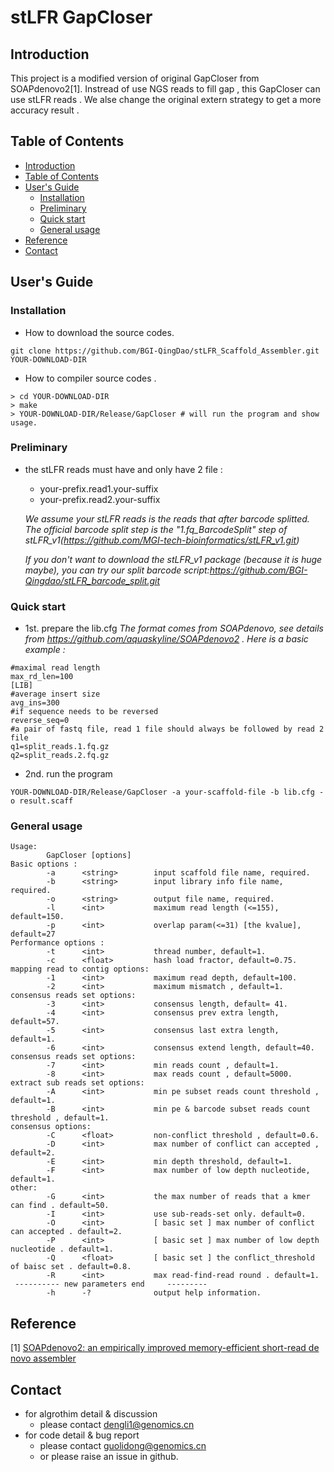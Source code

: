 # stLFR GapCloser

## <a name=intro>Introduction</a>

This project is a modified version of original GapCloser from SOAPdenovo2[1].
Instread of use NGS reads to fill gap , this GapCloser can use stLFR reads .
We alse change the original extern strategy to get a more accuracy result .

## <a name=table>Table of Contents</a>

- [Introduction](#intro)
- [Table of Contents](#table)
- [User's Guide](#user-guide)
    - [Installation](#install)
    - [Preliminary](#pre)
    - [Quick start](#quick-start)
    - [General usage](#usage)
- [Reference](#ref)
- [Contact](#contact)

## <a name=user-guide>User's Guide</a>

### <a name=install>Installation</a>

- How to download the source codes.
```
git clone https://github.com/BGI-QingDao/stLFR_Scaffold_Assembler.git YOUR-DOWNLOAD-DIR
```
- How to compiler source codes .
```
> cd YOUR-DOWNLOAD-DIR
> make
> YOUR-DOWNLOAD-DIR/Release/GapCloser # will run the program and show usage.
```

### <a name=pre>Preliminary</a> 

- the stLFR reads must have and only have 2 file :
    - your-prefix.read1.your-suffix
    - your-prefix.read2.your-suffix

  *We assume your stLFR reads is the reads that after barcode splitted.*
*The official barcode split step is the "1.fq_BarcodeSplit" step of stLFR_v1(https://github.com/MGI-tech-bioinformatics/stLFR_v1.git)*

  *If you don't want to download the stLFR_v1 package (because it is huge maybe), you can try our split barcode script:https://github.com/BGI-Qingdao/stLFR_barcode_split.git*


### <a name=quick-start>Quick start</a>

- 1st. prepare the lib.cfg
*The format comes from SOAPdenovo, see details from https://github.com/aquaskyline/SOAPdenovo2 . Here is a basic example :*

```
#maximal read length
max_rd_len=100
[LIB]
#average insert size
avg_ins=300
#if sequence needs to be reversed
reverse_seq=0
#a pair of fastq file, read 1 file should always be followed by read 2 file
q1=split_reads.1.fq.gz
q2=split_reads.2.fq.gz
```
- 2nd. run the program

```
YOUR-DOWNLOAD-DIR/Release/GapCloser -a your-scaffold-file -b lib.cfg -o result.scaff
```

### <a name=usage>General usage</a>

```
Usage:
        GapCloser [options]
Basic options :
        -a      <string>        input scaffold file name, required.
        -b      <string>        input library info file name, required.
        -o      <string>        output file name, required.
        -l      <int>           maximum read length (<=155), default=150.
        -p      <int>           overlap param(<=31) [the kvalue], default=27
Performance options :
        -t      <int>           thread number, default=1.
        -c      <float>         hash load fractor, default=0.75.
mapping read to contig options:
        -1      <int>           maximum read depth, default=100.
        -2      <int>           maximum mismatch , default=1.
consensus reads set options:
        -3      <int>           consensus length, default= 41.
        -4      <int>           consensus prev extra length, default=57.
        -5      <int>           consensus last extra length, default=1.
        -6      <int>           consensus extend length, default=40.
consensus reads set options:
        -7      <int>           min reads count , default=1.
        -8      <int>           max reads count , default=5000.
extract sub reads set options:
        -A      <int>           min pe subset reads count threshold , default=1.
        -B      <int>           min pe & barcode subset reads count threshold , default=1.
consensus options:
        -C      <float>         non-conflict threshold , default=0.6.
        -D      <int>           max number of conflict can accepted , default=2.
        -E      <int>           min depth threshold, default=1.
        -F      <int>           max number of low depth nucleotide, default=1.
other:
        -G      <int>           the max number of reads that a kmer can find . default=50.
        -I      <int>           use sub-reads-set only. default=0.
        -O      <int>           [ basic set ] max number of conflict can accepted . default=2.
        -P      <int>           [ basic set ] max number of low depth nucleotide . default=1.
        -Q      <float>         [ basic set ] the conflict_threshold of baisc set . default=0.8.
        -R      <int>           max read-find-read round . default=1.
 ---------- new parameters end     ---------
        -h      -?              output help information.
```


## <a name=ref>Reference</a>

[1] [SOAPdenovo2: an empirically improved memory-efficient short-read de novo assembler][11]

[11]:https://www.ncbi.nlm.nih.gov/pubmed/23587118

## <a name=contact>Contact</a>

- for algrothim detail & discussion
    - please contact dengli1@genomics.cn
- for code detail & bug report 
    - please contact guolidong@genomics.cn 
    - or please raise an issue in github.
